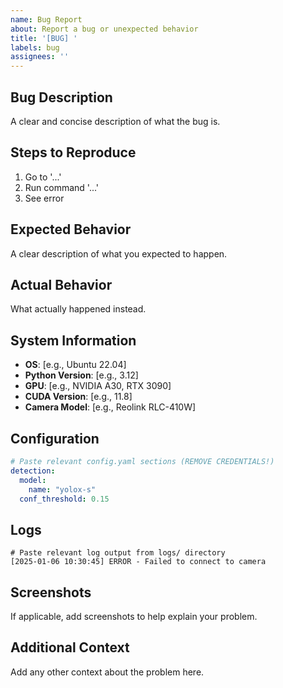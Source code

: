 ```yaml
---
name: Bug Report
about: Report a bug or unexpected behavior
title: '[BUG] '
labels: bug
assignees: ''
---
```


## Bug Description

A clear and concise description of what the bug is.

## Steps to Reproduce

1. Go to '...'
2. Run command '...'
3. See error

## Expected Behavior

A clear description of what you expected to happen.

## Actual Behavior

What actually happened instead.

## System Information

- **OS**: [e.g., Ubuntu 22.04]
- **Python Version**: [e.g., 3.12]
- **GPU**: [e.g., NVIDIA A30, RTX 3090]
- **CUDA Version**: [e.g., 11.8]
- **Camera Model**: [e.g., Reolink RLC-410W]

## Configuration

```yaml
# Paste relevant config.yaml sections (REMOVE CREDENTIALS!)
detection:
  model:
    name: "yolox-s"
  conf_threshold: 0.15
```

## Logs

```
# Paste relevant log output from logs/ directory
[2025-01-06 10:30:45] ERROR - Failed to connect to camera
```

## Screenshots

If applicable, add screenshots to help explain your problem.

## Additional Context

Add any other context about the problem here.
